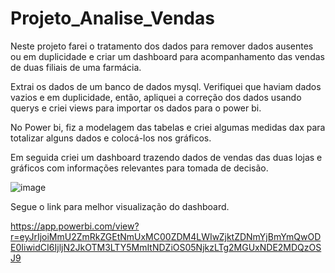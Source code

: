 # Projeto_Analise_Vendas

Neste projeto farei o tratamento dos dados para remover dados ausentes ou em duplicidade e criar um dashboard para acompanhamento das vendas de duas filiais de uma farmácia.

Extrai os dados de um banco de dados mysql. Verifiquei que haviam dados vazios e em duplicidade, então, apliquei a correção dos dados usando querys e criei views para importar os dados para o power bi.

No Power bi, fiz a modelagem das tabelas e criei algumas medidas dax para totalizar alguns dados e colocá-los nos gráficos.

Em seguida criei um dashboard trazendo dados de vendas das duas lojas e gráficos com informações relevantes para tomada de decisão.

![image](https://github.com/user-attachments/assets/0eae5d33-641b-4108-b2c0-ccc5b481e6ed)


Segue o link para melhor visualização do dashboard.

https://app.powerbi.com/view?r=eyJrIjoiMmU2ZmRkZGEtNmUxMC00ZDM4LWIwZjktZDNmYjBmYmQwODE0IiwidCI6IjljN2JkOTM3LTY5MmItNDZiOS05NjkzLTg2MGUxNDE2MDQzOSJ9
